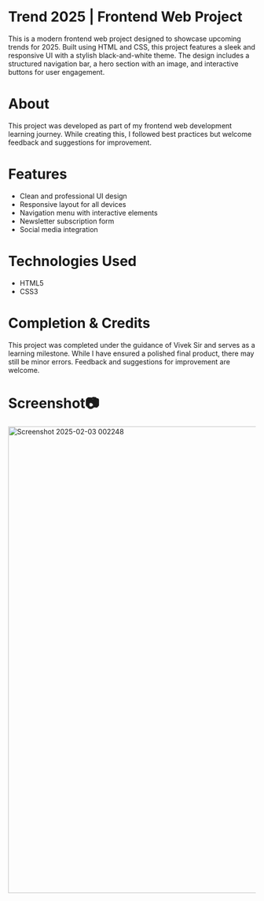 # Trend 2025 | Frontend Web Project
This is a modern frontend web project designed to showcase upcoming trends for 2025. Built using HTML and CSS, 
this project features a sleek and responsive UI with a stylish black-and-white theme. The design includes a structured navigation bar, 
a hero section with an image, and interactive buttons for user engagement.
# About
This project was developed as part of my frontend web development learning journey. While creating this, 
I followed best practices but welcome feedback and suggestions for improvement.
# Features
* Clean and professional UI design
* Responsive layout for all devices
* Navigation menu with interactive elements
* Newsletter subscription form
* Social media integration
# Technologies Used
* HTML5
* CSS3
# Completion & Credits
This project was completed under the guidance of Vivek Sir and serves as a learning milestone.
While I have ensured a polished final product, there may still be minor errors. Feedback and suggestions for improvement are welcome.
  # Screenshot📷
  <img width="949" alt="Screenshot 2025-02-03 002248" src="https://github.com/user-attachments/assets/1be9b10d-22ad-47b0-88ed-8bf568264c4a" />

